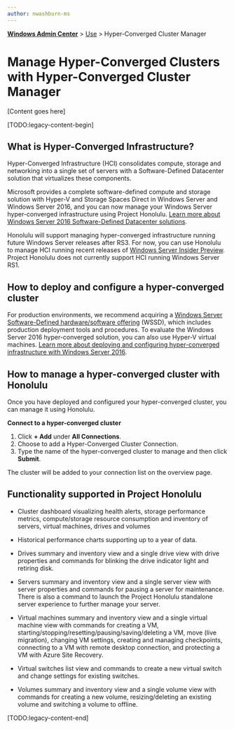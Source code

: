 ```yaml
---
author: nwashburn-ms
---
```


<b><a href="../overview.md">Windows Admin Center</a></b> > <a href="../overview.md">Use</a> > Hyper-Converged Cluster Manager

# Manage Hyper-Converged Clusters with Hyper-Converged Cluster Manager

[Content goes here]

[TODO:legacy-content-begin]

## What is Hyper-Converged Infrastructure?

Hyper-Converged Infrastructure (HCI) consolidates compute, storage and networking into a single set of servers with a Software-Defined Datacenter solution that virtualizes these components. 

Microsoft provides a complete software-defined
compute and storage solution with Hyper-V and Storage Spaces Direct in Windows Server and Windows Server 2016, and you can now manage your Windows Server hyper-converged infrastructure using Project Honolulu. [Learn more about Windows Server 2016 Software-Defined Datacenter solutions](../../../sddc.md).

Honolulu will support managing hyper-converged infrastructure running future Windows Server releases after RS3. For now, you can use Honolulu to manage HCI running recent releases of [Windows Server Insider Preview](https://www.microsoft.com/en-us/software-download/windowsinsiderpreviewserver). Project Honolulu does not currently support HCI running Windows Server RS1.

## How to deploy and configure a hyper-converged cluster

For production environments, we recommend acquiring a [Windows Server Software-Defined hardware/software offering](https://www.microsoft.com/en-us/cloud-platform/software-defined-datacenter) (WSSD), which includes production deployment tools and procedures. To evaluate the Windows Server 2016 hyper-converged solution, you can also use Hyper-V virtual machines. [Learn more about deploying and configuring hyper-converged infrastructure with Windows Server 2016](https://docs.microsoft.com/en-us/windows-server/storage/storage-spaces/hyper-converged-solution-using-storage-spaces-direct).

## How to manage a hyper-converged cluster with Honolulu

Once you have deployed and configured your hyper-converged cluster, you can manage it using Honolulu.

**Connect to a hyper-converged cluster**

1.  Click **+ Add** under **All Connections**. 
2.  Choose to add a Hyper-Converged Cluster Connection.
3.  Type the name of the hyper-converged cluster to manage and  then click **Submit**. 

The cluster will be added to your connection list on the overview page.

## Functionality supported in Project Honolulu

-   Cluster dashboard visualizing health alerts, storage performance metrics, compute/storage resource consumption and inventory of servers, virtual machines, drives and volumes

-   Historical performance charts supporting up to a year of data.

-   Drives summary and inventory view and a single drive view with drive properties and commands for blinking the drive indicator light and retiring disk.

-   Servers summary and inventory view and a single server view with server properties and commands for pausing a server for maintenance. There is also a command to launch the Project Honolulu standalone server experience to further manage your server.

-   Virtual machines summary and inventory view and a single virtual machine view with commands for creating a VM, starting/stopping/resetting/pausing/saving/deleting a VM, move (live migration), changing VM settings, creating and managing checkpoints, connecting to a VM with remote desktop connection, and protecting a VM with Azure Site Recovery.

-   Virtual switches list view and commands to create a new virtual switch and change settings for existing switches.

-   Volumes summary and inventory view and a single volume view with commands for creating a new volume, resizing/deleting an existing volume and switching a volume to offline.

[TODO:legacy-content-end]